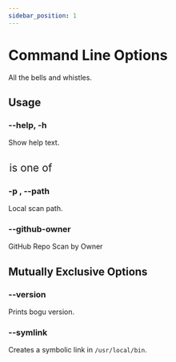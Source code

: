 ```yaml
---
sidebar_position: 1
---
```


# Command Line Options

All the bells and whistles.

## Usage

### --help, -h

Show help text.

## <option> is one of

### -p <PATH>, --path <PATH>

Local scan path.

### --github-owner <OWNER>

GitHub Repo Scan by Owner

## Mutually Exclusive Options

### --version

Prints bogu version.

### --symlink

Creates a symbolic link in `/usr/local/bin`.

